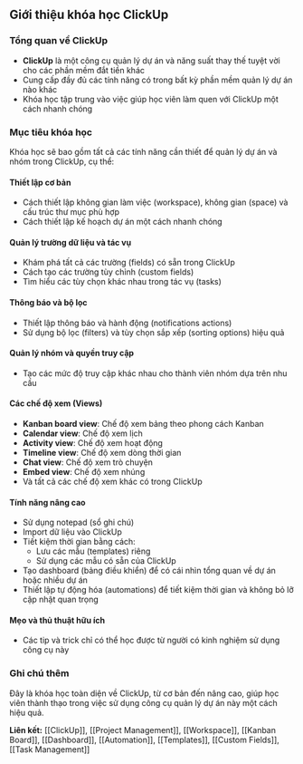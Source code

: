 ## Giới thiệu khóa học ClickUp

### Tổng quan về ClickUp

- **ClickUp** là một công cụ quản lý dự án và năng suất thay thế tuyệt vời cho các phần mềm đắt tiền khác
- Cung cấp đầy đủ các tính năng có trong bất kỳ phần mềm quản lý dự án nào khác
- Khóa học tập trung vào việc giúp học viên làm quen với ClickUp một cách nhanh chóng


### Mục tiêu khóa học

Khóa học sẽ bao gồm tất cả các tính năng cần thiết để quản lý dự án và nhóm trong ClickUp, cụ thể:

#### Thiết lập cơ bản

- Cách thiết lập không gian làm việc (workspace), không gian (space) và cấu trúc thư mục phù hợp
- Cách thiết lập kế hoạch dự án một cách nhanh chóng


#### Quản lý trường dữ liệu và tác vụ

- Khám phá tất cả các trường (fields) có sẵn trong ClickUp
- Cách tạo các trường tùy chỉnh (custom fields)
- Tìm hiểu các tùy chọn khác nhau trong tác vụ (tasks)


#### Thông báo và bộ lọc

- Thiết lập thông báo và hành động (notifications actions)
- Sử dụng bộ lọc (filters) và tùy chọn sắp xếp (sorting options) hiệu quả


#### Quản lý nhóm và quyền truy cập

- Tạo các mức độ truy cập khác nhau cho thành viên nhóm dựa trên nhu cầu


#### Các chế độ xem (Views)

- **Kanban board view**: Chế độ xem bảng theo phong cách Kanban
- **Calendar view**: Chế độ xem lịch
- **Activity view**: Chế độ xem hoạt động
- **Timeline view**: Chế độ xem dòng thời gian
- **Chat view**: Chế độ xem trò chuyện
- **Embed view**: Chế độ xem nhúng
- Và tất cả các chế độ xem khác có trong ClickUp


#### Tính năng nâng cao

- Sử dụng notepad (sổ ghi chú)
- Import dữ liệu vào ClickUp
- Tiết kiệm thời gian bằng cách:
    - Lưu các mẫu (templates) riêng
    - Sử dụng các mẫu có sẵn của ClickUp
- Tạo dashboard (bảng điều khiển) để có cái nhìn tổng quan về dự án hoặc nhiều dự án
- Thiết lập tự động hóa (automations) để tiết kiệm thời gian và không bỏ lỡ cập nhật quan trọng


#### Mẹo và thủ thuật hữu ích

- Các tip và trick chỉ có thể học được từ người có kinh nghiệm sử dụng công cụ này


### Ghi chú thêm

Đây là khóa học toàn diện về ClickUp, từ cơ bản đến nâng cao, giúp học viên thành thạo trong việc sử dụng công cụ quản lý dự án này một cách hiệu quả.

**Liên kết:** [[ClickUp]], [[Project Management]], [[Workspace]], [[Kanban Board]], [[Dashboard]], [[Automation]], [[Templates]], [[Custom Fields]], [[Task Management]]
